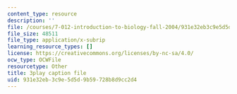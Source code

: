 ```yaml
---
content_type: resource
description: ''
file: /courses/7-012-introduction-to-biology-fall-2004/931e32eb3c9e5d5d9b59728b8d9cc2d4_m4Gvu90Ydw.vtt
file_size: 48511
file_type: application/x-subrip
learning_resource_types: []
license: https://creativecommons.org/licenses/by-nc-sa/4.0/
ocw_type: OCWFile
resourcetype: Other
title: 3play caption file
uid: 931e32eb-3c9e-5d5d-9b59-728b8d9cc2d4
---
```


